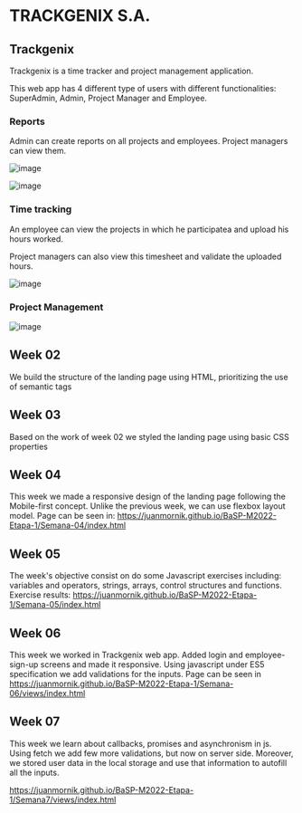 # TRACKGENIX S.A.

## Trackgenix

Trackgenix is a time tracker and project management application. 

This web app has 4 different type of users with different functionalities: SuperAdmin, Admin, Project Manager and Employee.


### Reports

Admin can create reports on all projects and employees. Project managers can view them.

![image](https://user-images.githubusercontent.com/94427392/160259600-75f93190-5ded-474e-9e78-eb957a0e7518.png)

![image](https://user-images.githubusercontent.com/94427392/160259743-dd96b7bb-bd7f-4cf6-80e3-4d3c167cbfea.png)

### Time tracking

An employee can view the projects in which he participatea and upload his hours worked.

Project managers can also view this timesheet and validate the uploaded hours.

![image](https://user-images.githubusercontent.com/94427392/160260367-a2f4d483-c3f3-4699-b6cb-4821c6e2f328.png)

### Project Management

![image](https://user-images.githubusercontent.com/94427392/160260373-ef8b0520-5d0f-4c44-9641-8e83e86d264b.png)


## Week 02

We build the structure of the landing page using HTML, prioritizing the use of semantic tags

## Week 03

Based on the work of week 02 we styled the landing page using basic CSS properties

## Week 04

This week we made a responsive design of the landing page following the Mobile-first concept.
Unlike the previous week, we can use flexbox layout model.
Page can be seen in: https://juanmornik.github.io/BaSP-M2022-Etapa-1/Semana-04/index.html

## Week 05

The week's objective consist on do some Javascript exercises including: variables and operators, strings, arrays, control structures and functions.
Exercise results: https://juanmornik.github.io/BaSP-M2022-Etapa-1/Semana-05/index.html

## Week 06

This week we worked in Trackgenix web app. Added login and employee-sign-up screens and made it responsive. Using javascript under ES5 specification we add validations for the inputs. Page can be seen in https://juanmornik.github.io/BaSP-M2022-Etapa-1/Semana-06/views/index.html

## Week 07

This week we learn about callbacks, promises and asynchronism in js. Using fetch we add few more validations, but now on server side.
Moreover, we stored user data in the local storage and use that information to autofill all the inputs.

https://juanmornik.github.io/BaSP-M2022-Etapa-1/Semana7/views/index.html